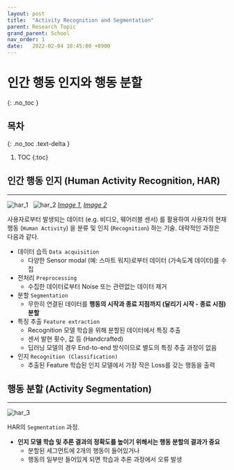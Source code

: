```yaml
---
layout: post
title:  "Activity Recognition and Segmentation"
parent: Research Topic
grand_parent: School
nav_order: 1
date:   2022-02-04 10:45:00 +0900
---
```

# 인간 행동 인지와 행동 분할
{: .no_toc }

## 목차
{: .no_toc .text-delta }

1. TOC
{:toc}

## 인간 행동 인지 (Human Activity Recognition, HAR)
---
![har_1](../../../../assets/images/2022-02-04-image-1.png "Image 1")
&nbsp;
![har_2](../../../../assets/images/2022-02-04-image-2.png "Image 2")
[_Image 1_], [_Image 2_]

사용자로부터 발생되는 데이터 (e.g. 비디오, 웨어러블 센서) 를 활용하여 사용자의 현재 행동 (`Human Activity`) 을 분류 및 인지 (`Recognition`) 하는 기술. 대략적인 과정은 다음과 같다.
* 데이터 습득 `Data acquisition`
    * 다양한 Sensor modal (예: 스마트 워치)로부터 데이터 (가속도계 데이터)를 수집
* 전처리 `Preprocessing`
    * 수집한 데이터로부터 Noise 또는 관련없는 데이터 제거
* 분할 `Segmentation`
    * 무한히 연결된 데이터를 __행동의 시작과 종료 지점까지 (달리기 시작 - 종료 시점) 분할__
* 특징 추출 `Feature extraction`
    * Recognition 모델 학습을 위해 분할된 데이터에서 특징 추출
    * 센서 발현 횟수, 값 등 (Handcrafted)
    * 딥러닝 모델의 경우 End-to-end 방식이므로 별도의 특징 추출 과정이 없음
* 인지 `Recognition (Classification)`
    * 추출된 Feature 학습된 인지 모델에서 가장 작은 Loss를 갖는 행동을 출력

[_Image 1_]: https://upcommons.upc.edu/bitstream/handle/2117/101769/IWAAL2012.pdf
[_Image 2_]: https://doi.org/10.3390/s18020679

## 행동 분할 (Activity Segmentation)
---
![har_3](../../../../assets/images/2022-02-04-image-3.png "Image 3")

HAR의 `Segmentation` 과정. 
* __인지 모델 학습 및 추론 결과의 정확도를 높이기 위해서는 행동 분할의 결과가 중요__
    * 분할된 세그먼트에 2개의 행동이 들어있거나
    * 행동의 일부만 들어있게 되면 학습과 추론 과정에서 오류 발생